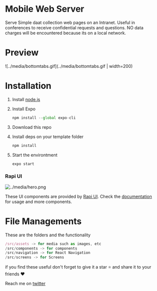 # Mobile Web Server

Serve Simple daat collection web pages on an Intranet.
Useful in conferences to receive confidential requests and questions.
NO data charges will be encountered because its on a local network.

# Preview

![../media/bottomtabs.gif](../media/bottomtabs.gif | width=200)

# Installation

1. Install [node.js](https://nodejs.org/en/)
2. Install Expo

   ```jsx
   npm install --global expo-cli
   ```

3. Download this repo
4. Install deps on your template folder

   ```jsx
   npm install
   ```

5. Start the environtment

   ```jsx
   expo start
   ```

### Rapi UI

![../media/hero.png](../media/hero.png)

These UI components are provided by [Rapi UI](https://rapi-ui.kikiding.space/).
Check the [documentation](https://rapi-ui.kikiding.space/docs/) for usage and more components.

# File Managements

These are the folders and the functionality

```jsx
/src/assets -> for media such as images, etc
/src/components -> for components
/src/navigation -> for React Navigation
/src/screens -> for Screens
```

if you find these useful don't forget to give it a star ⭐ and share it to your friends ❤️

Reach me on [twitter](https://twitter.com/kikiding/)
